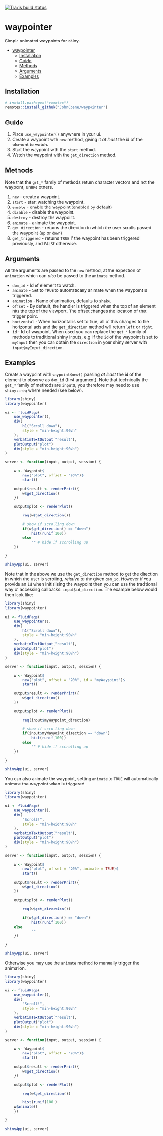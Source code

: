 [![Travis build status](https://travis-ci.org/JohnCoene/waypointer.svg?branch=master)](https://travis-ci.org/JohnCoene/waypointer)

# waypointer

Simple animated waypoints for shiny.

- [waypointer](#waypointer)
  - [Installation](#installation)
  - [Guide](#guide)
  - [Methods](#methods)
  - [Arguments](#arguments)
  - [Examples](#examples)

## Installation

``` r
# install.packages("remotes")
remotes::install_github("JohnCoene/waypointer")
```

## Guide

1. Place `use_waypointer()` anywhere in your ui.
2. Create a waypoint with `new` method, giving it _at least_ the id of the element to watch.
3. Start the waypoint with the `start` method.
4. Watch the waypoint with the `get_direction` method.

## Methods

Note that the `get_*` family of methods return character vectors and not the waypoint, unlike others.

1. `new` - create a waypoint.
2. `start` - start watching the waypoint.
3. `enable` - enable the waypoint (enabled by default)
4. `disable` - disable the waypoint.
5. `destroy` - destroy the waypoint.
6. `animate` - animate the waypoint.
7. `get_direction` - returns the direction in which the user scrolls passed the waypoint (`up` or `down`) 
8. `get_triggered` - returns `TRUE` if the waypoint has been triggered previously, and `FALSE` otherwise.

## Arguments

All the arguments are passed to the `new` method, at the expection of `animation` which can _also_ be passed to the `animate` method.

- `dom_id` - Id of element to watch. 
- `animate` - Set to `TRUE` to automatically animate when the waypoint is triggered.
- `animation` - Name of animation, defaults to `shake`.
- `offset` - By default, the handler is triggered when the top of an element hits the top of the viewport. The offset changes the location of that trigger point.
- `horizontal` - When horizontal is set to true, all of this changes to the horizontal axis and the `get_direction` method will return `left` or `right`.
- `id` - Id of waypoint. When used you can replace the `get_*` family of methods to traditional shiny inputs, e.g. if the `id` of the waypoint is set to `myInput` then you can obtain the `direction` in your shiny server with `input$myInput_direction`.

## Examples

Create a waypoint with `waypoint$new()`  passing _at least_ the id of the element to observe as `dom_id` (first argument). Note that technically the `get_*` family of methods are `input`s, you therefore may need to use `shiny::req` where needed (see below).

``` r
library(shiny)
library(waypointer)

ui <- fluidPage(
	use_waypointer(),
	div(
		h1("Scroll down"), 
		style = "min-height:90vh"
	),
	verbatimTextOutput("result"),
	plotOutput("plot"),
	div(style = "min-height:90vh")
)

server <- function(input, output, session) {

	w <- Waypoint$
		new("plot", offset = "20%")$
		start()

	output$result <- renderPrint({
		w$get_direction()
	})

	output$plot <- renderPlot({

		req(w$get_direction())

		# show if scrolling down
		if(w$get_direction() == "down")
			hist(runif(100))
		else
			"" # hide if sccrolling up
	})

}

shinyApp(ui, server)
```

Note that in the above we use the `get_direction` method to get the direction in which the user is scrolling, _relative to_ the given `dom_id`. However if you provide an `id` when initialising the waypoint then you can use the traditional way of accessing callbacks: `input$id_direction`. The example below would then look like:

``` r
library(shiny)
library(waypointer)

ui <- fluidPage(
	use_waypointer(),
	div(
		h1("Scroll down"), 
		style = "min-height:90vh"
	),
	verbatimTextOutput("result"),
	plotOutput("plot"),
	div(style = "min-height:90vh")
)

server <- function(input, output, session) {

	w <- Waypoint$
		new("plot", offset = "20%", id = "myWaypoint")$
		start()

	output$result <- renderPrint({
		w$get_direction()
	})

	output$plot <- renderPlot({

		req(input$myWaypoint_direction)

		# show if scrolling down
		if(input$myWaypoint_direction == "down")
			hist(runif(100))
		else
			"" # hide if sccrolling up
	})

}

shinyApp(ui, server)
```

You can also animate the waypoint, setting `animate` to `TRUE` will automatically animate the waypoint when is triggered.

```r
library(shiny)
library(waypointer)

ui <- fluidPage(
	use_waypointer(),
	div(
		"Scroll!", 
		style = "min-height:90vh"
	),
	verbatimTextOutput("result"),
	plotOutput("plot"),
	div(style = "min-height:90vh")
)

server <- function(input, output, session) {

	w <- Waypoint$
		new("plot", offset = "20%", animate = TRUE)$
		start()

	output$result <- renderPrint({
		w$get_direction()
	})

	output$plot <- renderPlot({

		req(w$get_direction())

		if(w$get_direction() == "down")
			hist(runif(100))
    else
			""
	})

}

shinyApp(ui, server)
```

Otherwise you may use the `animate` method to manually trigger the animation.

```r
library(shiny)
library(waypointer)

ui <- fluidPage(
	use_waypointer(),
	div(
		"Scroll!", 
		style = "min-height:90vh"
	),
	verbatimTextOutput("result"),
	plotOutput("plot"),
	div(style = "min-height:90vh")
)

server <- function(input, output, session) {

	w <- Waypoint$
		new("plot", offset = "20%")$
		start()

	output$result <- renderPrint({
		w$get_direction()
	})

	output$plot <- renderPlot({

		req(w$get_direction())

		hist(runif(100))
    w$animate()
	})

}

shinyApp(ui, server)
```